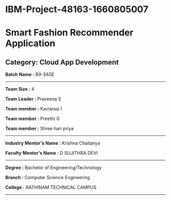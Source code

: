 
# IBM-Project-48163-1660805007

# Smart Fashion Recommender Application


## Category: Cloud App Development


**Batch Name :** B9-3A5E

---


**Team Size :** 4

**Team Leader :** Praveena S

**Team member :** Kaviarasi I

**Team member :** Preethi G

**Team member :** Shree hari priya

---
**Industry Mentor's Name :** Krishna Chaitanya

**Faculty Mentor's Name :** D SUJITHRA DEVI

---

**Degree	:**	
Bachelor of Engineering/Technology

**Branch	:**	
Computer Science Engineering

**College	:**	
RATHINAM TECHNICAL CAMPUS

---










